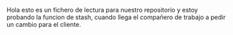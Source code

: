 Hola esto es un fichero de lectura para nuestro repositorio
y estoy probando la funcion de stash, cuando llega el compañero de trabajo a pedir un cambio para el cliente.

